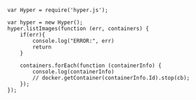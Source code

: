 

	var Hyper = require('hyper.js');
	
	var hyper = new Hyper();
	hyper.listImages(function (err, containers) {
		if(err){
			console.log("ERROR:", err)
			return
		}
	
		containers.forEach(function (containerInfo) {
			console.log(containerInfo)
			// docker.getContainer(containerInfo.Id).stop(cb);
		});
	});